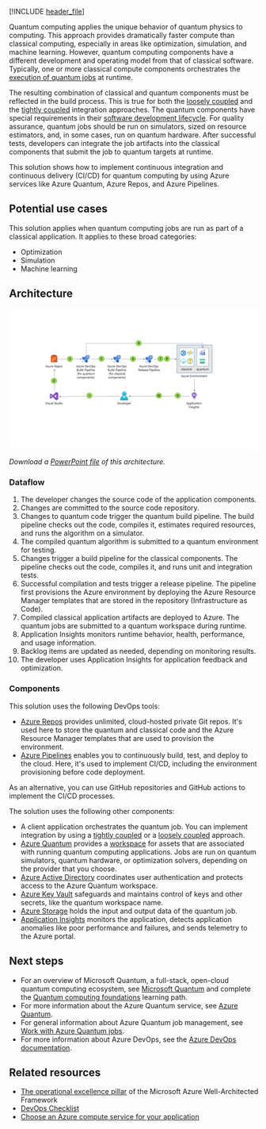 [!INCLUDE [header_file](../../../includes/sol-idea-header.md)]

Quantum computing applies the unique behavior of quantum physics to computing. This approach provides dramatically faster compute than classical computing, especially in areas like optimization, simulation, and machine learning. However, quantum computing components have a different development and operating model from that of classical software. Typically, one or more classical compute components orchestrates the [execution of quantum jobs](/azure/quantum/how-to-work-with-jobs) at runtime.

The resulting combination of classical and quantum components must be reflected in the build process. This is true for both the [loosely coupled](../../example-scenario/quantum/loosely-coupled-quantum-computing-job.yml) and the [tightly coupled](../../example-scenario/quantum/tightly-coupled-quantum-computing-job.yml) integration approaches. The quantum components have special requirements in their [software development lifecycle](/azure/quantum/overview-what-is-qsharp-and-qdk#what-can-i-do-with-the-qdk). For quality assurance, quantum jobs should be run on simulators, sized on resource estimators, and, in some cases, run on quantum hardware. After successful tests, developers can integrate the job artifacts into the classical components that submit the job to quantum targets at runtime.

This solution shows how to implement continuous integration and continuous delivery (CI/CD) for quantum computing by using Azure services like Azure Quantum, Azure Repos, and Azure Pipelines. 

## Potential use cases
This solution applies when quantum computing jobs are run as part of a classical application. It applies to these broad categories:
- Optimization
- Simulation
- Machine learning 

## Architecture

![Diagram that shows a C I / C D architecture for quantum computing jobs.](../media/cicd-for-quantum-computing-jobs.png)

*Download a [PowerPoint file](https://arch-center.azureedge.net/cicd-quantum.pptx) of this architecture.*

### Dataflow

1. The developer changes the source code of the application components.
1. Changes are committed to the source code repository.
1. Changes to quantum code trigger the quantum build pipeline. The build pipeline checks out the code, compiles it, estimates required resources, and runs the algorithm on a simulator.
1. The compiled quantum algorithm is submitted to a quantum environment for testing.
1. Changes trigger a build pipeline for the classical components. The pipeline checks out the code, compiles it, and runs unit and integration tests.
1. Successful compilation and tests trigger a release pipeline. The pipeline first provisions the Azure environment by deploying the Azure Resource Manager templates that are stored in the repository (Infrastructure as Code).
1. Compiled classical application artifacts are deployed to Azure. The quantum jobs are submitted to a quantum workspace during runtime.
1. Application Insights monitors runtime behavior, health, performance, and usage information.
1. Backlog items are updated as needed, depending on monitoring results.
1. The developer uses Application Insights for application feedback and optimization.

### Components

This solution uses the following DevOps tools:

* [Azure Repos](https://azure.microsoft.com/services/devops/repos) provides unlimited, cloud-hosted private Git repos. It's used here to store the quantum and classical code and the Azure Resource Manager templates that are used to provision the environment.
* [Azure Pipelines](https://azure.microsoft.com/services/devops/pipelines) enables you to continuously build, test, and deploy to the cloud. Here, it's used to implement CI/CD, including the environment provisioning before code deployment.

As an alternative, you can use GitHub repositories and GitHub actions to implement the CI/CD processes.

The solution uses the following other components:

* A client application orchestrates the quantum job. You can implement integration by using a [tightly coupled](../../example-scenario/quantum/tightly-coupled-quantum-computing-job.yml) or a [loosely coupled](../../example-scenario/quantum/loosely-coupled-quantum-computing-job.yml) approach.
* [Azure Quantum](https://azure.microsoft.com/services/quantum) provides a [workspace](/azure/quantum/how-to-create-workspace) for assets that are associated with running quantum computing applications. Jobs are run on quantum simulators, quantum hardware, or optimization solvers, depending on the provider that you choose.
* [Azure Active Directory](https://azure.microsoft.com/services/active-directory) coordinates user authentication and protects access to the Azure Quantum workspace.
* [Azure Key Vault](https://azure.microsoft.com/services/key-vault) safeguards and maintains control of keys and other secrets, like the quantum workspace name.
* [Azure Storage](https://azure.microsoft.com/services/storage) holds the input and output data of the quantum job.
* [Application Insights](/azure/azure-monitor/app/app-insights-overview) monitors the application, detects application anomalies like poor performance and failures, and sends telemetry to the Azure portal.

## Next steps

* For an overview of Microsoft Quantum, a full-stack, open-cloud quantum computing ecosystem, see [Microsoft Quantum](https://azure.microsoft.com/solutions/quantum-computing) and complete the [Quantum computing foundations](/learn/paths/quantum-computing-fundamentals) learning path.
* For more information about the Azure Quantum service, see [Azure Quantum](https://azure.microsoft.com/services/quantum).
* For general information about Azure Quantum job management, see [Work with Azure Quantum jobs](/azure/quantum/how-to-work-with-jobs).
* For more information about Azure DevOps, see the [Azure DevOps documentation](/azure/devops).

## Related resources

* [The operational excellence pillar](/azure/architecture/framework/devops/overview) of the Microsoft Azure Well-Architected Framework
* [DevOps Checklist](../../checklist/dev-ops.md)
* [Choose an Azure compute service for your application](../../guide/technology-choices/compute-decision-tree.md)
